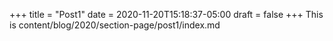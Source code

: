 +++
title = "Post1"
date = 2020-11-20T15:18:37-05:00
draft = false
+++
This is content/blog/2020/section-page/post1/index.md
